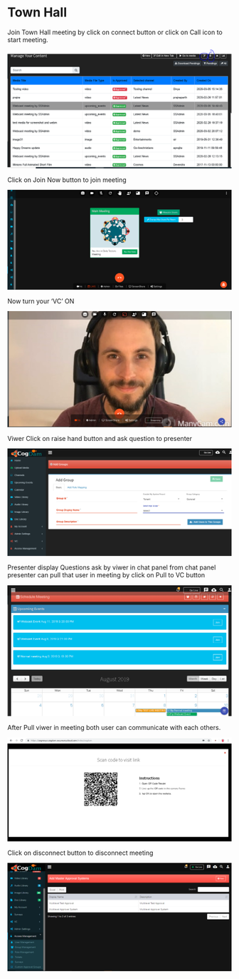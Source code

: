 # Town Hall

Join Town Hall meeting by click on connect button or click on Call icon to start meeting.

![](../../.gitbook/assets/image%20%28223%29.png)

Click on Join Now button to join meeting

![](../../.gitbook/assets/image%20%28217%29.png)

Now turn your ‘VC’ ON

![](../../.gitbook/assets/image%20%28133%29.png)

Viwer Click on raise hand button and ask question to presenter

![](../../.gitbook/assets/image%20%2817%29.png)

Presenter display Questions ask by viwer in chat panel from chat panel presenter can pull that user in meeting by click on Pull to VC button

![](../../.gitbook/assets/image%20%28220%29.png)

After Pull viwer in meeting both user can communicate with each others.

![](../../.gitbook/assets/image%20%28186%29.png)

Click on disconnect button to disconnect meeting

![](../../.gitbook/assets/image%20%28195%29.png)

